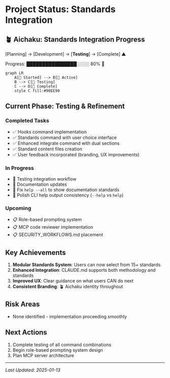 # Project Status: Standards Integration

## 🪴 Aichaku: Standards Integration Progress

[Planning] → [Development] → [**Testing**] → [Complete] ▲

Progress: ████████████████░░░░ 80% 🌿

```mermaid
graph LR
    A[🌱 Started] --> B[🌿 Active]
    B --> C[🌳 Testing]
    C --> D[🍃 Complete]
    style C fill:#90EE90
```

## Current Phase: Testing & Refinement

### Completed Tasks

- ✅ Hooks command implementation
- ✅ Standards command with user choice interface
- ✅ Enhanced integrate command with dual sections
- ✅ Standard content files creation
- ✅ User feedback incorporated (branding, UX improvements)

### In Progress

- 🔄 Testing integration workflow
- 🔄 Documentation updates
- 🔄 Fix `help --all` to show documentation standards
- 🔄 Polish CLI help output consistency (`--help` vs `help`)

### Upcoming

- 📋 Role-based prompting system
- 📋 MCP code reviewer implementation
- 📋 SECURITY_WORKFLOWS.md placement

## Key Achievements

1. **Modular Standards System**: Users can now select from 15+ standards
2. **Enhanced Integration**: CLAUDE.md supports both methodology and standards
3. **Improved UX**: Clear guidance on what users CAN do next
4. **Consistent Branding**: 🪴 Aichaku identity throughout

## Risk Areas

- None identified - implementation proceeding smoothly

## Next Actions

1. Complete testing of all command combinations
2. Begin role-based prompting system design
3. Plan MCP server architecture

---

*Last Updated: 2025-01-13*
